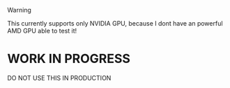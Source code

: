 > [!WARNING]  
> This currently supports only NVIDIA GPU, because I dont have an powerful AMD GPU able to test it!

# WORK IN PROGRESS

DO NOT USE THIS IN PRODUCTION